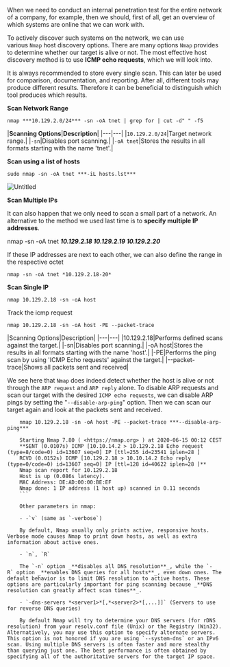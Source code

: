   
  When we need to conduct an internal penetration test for the entire network of a company, for example, then we should, first of all, get an overview of which systems are online that we can work with.
    
 To actively discover such systems on the network, we can use various `Nmap` host discovery options. There are many options `Nmap` provides to determine whether our target is alive or not. The most effective host discovery method is to use **ICMP echo requests**, which we will look into.
    
It is always recommended to store every single scan. This can later be used for comparison, documentation, and reporting. After all, different tools may produce different results. Therefore it can be beneficial to distinguish which tool produces which results.
    
**Scan Network Range**
    
`nmap ***10.129.2.0/24*** -sn -oA tnet | grep for | cut -d" " -f5`
    
|**Scanning Options**|**Description**|
    |---|---|
    |`10.129.2.0/24`|Target network range.|
    |`-sn`|Disables port scanning.|
    |`-oA tnet`|Stores the results in all formats starting with the name 'tnet'.|
    
**Scan using a list of hosts**
    
`sudo nmap -sn -oA tnet ***-iL hosts.lst***`
    
![Untitled](https://prod-files-secure.s3.us-west-2.amazonaws.com/04882ab5-1872-4434-a4b5-040f8bee2a4b/cf690418-636c-49b6-aae1-59fbb9c22944/Untitled.png)
    
**Scan Multiple IPs**
    
It can also happen that we only need to scan a small part of a network. An alternative to the method we used last time is to **specify multiple IP addresses**.
    
nmap -sn -oA tnet _**10.129.2.18 10.129.2.19 10.129.2.20**_
    
If these IP addresses are next to each other, we can also define the range in the respective octet
    
`nmap -sn -oA tnet *10.129.2.18-20*`

**Scan Single IP**
    
`nmap 10.129.2.18 -sn -oA host`
    
Track the icmp request
    
`nmap 10.129.2.18 -sn -oA host -PE --packet-trace`

|Scanning Options|Description|
    |---|---|
    |10.129.2.18|Performs defined scans against the target.|
    |-sn|Disables port scanning.|
    |-oA host|Stores the results in all formats starting with the name 'host'.|
    |-PE|Performs the ping scan by using 'ICMP Echo requests' against the target.|
    |--packet-trace|Shows all packets sent and received|
    
We see here that `Nmap` does indeed detect whether the host is alive or not through the `ARP request` and `ARP reply` alone. To disable ARP requests and scan our target with the desired `ICMP echo requests`, we can disable ARP pings by setting the "`--disable-arp-ping`" option. Then we can scan our target again and look at the packets sent and received.
    
```
    nmap 10.129.2.18 -sn -oA host -PE --packet-trace ***--disable-arp-ping*** 
    
    Starting Nmap 7.80 ( <https://nmap.org> ) at 2020-06-15 00:12 CEST
    **SENT (0.0107s) ICMP [10.10.14.2 > 10.129.2.18 Echo request (type=8/code=0) id=13607 seq=0] IP [ttl=255 id=23541 iplen=28 ]
    RCVD (0.0152s) ICMP [10.129.2.18 > 10.10.14.2 Echo reply (type=0/code=0) id=13607 seq=0] IP [ttl=128 id=40622 iplen=28 ]**
    Nmap scan report for 10.129.2.18
    Host is up (0.086s latency).
    MAC Address: DE:AD:00:00:BE:EF
    Nmap done: 1 IP address (1 host up) scanned in 0.11 seconds
    ```
    
    Other parameters in nmap:
    
    - -`v` (same as `-verbose`)
    
    By default, Nmap usually only prints active, responsive hosts. Verbose mode causes Nmap to print down hosts, as well as extra information about active ones.
    
    - `n`, `R`
    
    The `-n` option _**disables all DNS resolution**_, while the `-R` option _**enables DNS queries for all hosts**_, even down ones. The default behavior is to limit DNS resolution to active hosts. These options are particularly important for ping scanning because _**DNS resolution can greatly affect scan times**_.
    
    - `-dns-servers *<server1>*[,*<server2>*[,...]]` (Servers to use for reverse DNS queries)
    
    By default Nmap will try to determine your DNS servers (for rDNS resolution) from your resolv.conf file (Unix) or the Registry (Win32). Alternatively, you may use this option to specify alternate servers. This option is not honored if you are using `--system-dns` or an IPv6 scan. Using multiple DNS servers is often faster and more stealthy than querying just one. The best performance is often obtained by specifying all of the authoritative servers for the target IP space.